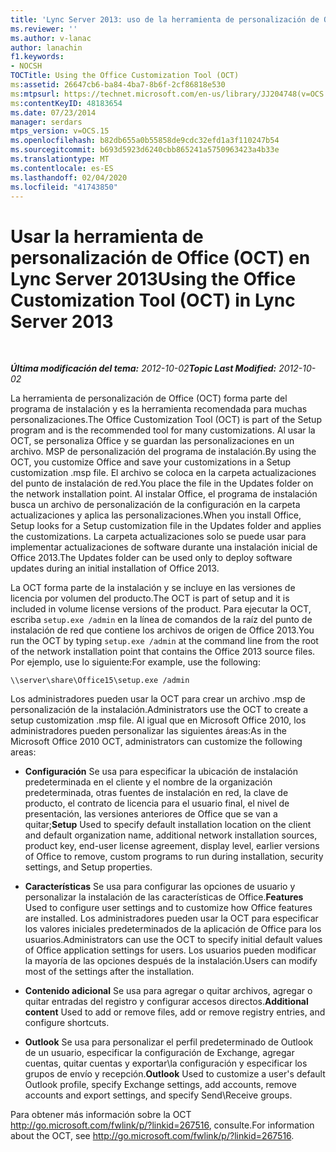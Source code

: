 ```yaml
---
title: 'Lync Server 2013: uso de la herramienta de personalización de Office (OCT)'
ms.reviewer: ''
ms.author: v-lanac
author: lanachin
f1.keywords:
- NOCSH
TOCTitle: Using the Office Customization Tool (OCT)
ms:assetid: 26647cb6-ba84-4ba7-8b6f-2cf86818e530
ms:mtpsurl: https://technet.microsoft.com/en-us/library/JJ204748(v=OCS.15)
ms:contentKeyID: 48183654
ms.date: 07/23/2014
manager: serdars
mtps_version: v=OCS.15
ms.openlocfilehash: b82db655a0b55858de9cdc32efd1a3f110247b54
ms.sourcegitcommit: b693d5923d6240cbb865241a5750963423a4b33e
ms.translationtype: MT
ms.contentlocale: es-ES
ms.lasthandoff: 02/04/2020
ms.locfileid: "41743850"
---
```

<div data-xmlns="http://www.w3.org/1999/xhtml">

<div class="topic" data-xmlns="http://www.w3.org/1999/xhtml" data-msxsl="urn:schemas-microsoft-com:xslt" data-cs="http://msdn.microsoft.com/en-us/">

<div data-asp="http://msdn2.microsoft.com/asp">

# <a name="using-the-office-customization-tool-oct-in-lync-server-2013"></a><span data-ttu-id="a4676-102">Usar la herramienta de personalización de Office (OCT) en Lync Server 2013</span><span class="sxs-lookup"><span data-stu-id="a4676-102">Using the Office Customization Tool (OCT) in Lync Server 2013</span></span>

</div>

<div id="mainSection">

<div id="mainBody">

<span> </span>

<span data-ttu-id="a4676-103">_**Última modificación del tema:** 2012-10-02_</span><span class="sxs-lookup"><span data-stu-id="a4676-103">_**Topic Last Modified:** 2012-10-02_</span></span>

<span data-ttu-id="a4676-104">La herramienta de personalización de Office (OCT) forma parte del programa de instalación y es la herramienta recomendada para muchas personalizaciones.</span><span class="sxs-lookup"><span data-stu-id="a4676-104">The Office Customization Tool (OCT) is part of the Setup program and is the recommended tool for many customizations.</span></span> <span data-ttu-id="a4676-105">Al usar la OCT, se personaliza Office y se guardan las personalizaciones en un archivo. MSP de personalización del programa de instalación.</span><span class="sxs-lookup"><span data-stu-id="a4676-105">By using the OCT, you customize Office and save your customizations in a Setup customization .msp file.</span></span> <span data-ttu-id="a4676-106">El archivo se coloca en la carpeta actualizaciones del punto de instalación de red.</span><span class="sxs-lookup"><span data-stu-id="a4676-106">You place the file in the Updates folder on the network installation point.</span></span> <span data-ttu-id="a4676-107">Al instalar Office, el programa de instalación busca un archivo de personalización de la configuración en la carpeta actualizaciones y aplica las personalizaciones.</span><span class="sxs-lookup"><span data-stu-id="a4676-107">When you install Office, Setup looks for a Setup customization file in the Updates folder and applies the customizations.</span></span> <span data-ttu-id="a4676-108">La carpeta actualizaciones solo se puede usar para implementar actualizaciones de software durante una instalación inicial de Office 2013.</span><span class="sxs-lookup"><span data-stu-id="a4676-108">The Updates folder can be used only to deploy software updates during an initial installation of Office 2013.</span></span>

<span data-ttu-id="a4676-109">La OCT forma parte de la instalación y se incluye en las versiones de licencia por volumen del producto.</span><span class="sxs-lookup"><span data-stu-id="a4676-109">The OCT is part of setup and it is included in volume license versions of the product.</span></span> <span data-ttu-id="a4676-110">Para ejecutar la OCT, escriba `setup.exe /admin` en la línea de comandos de la raíz del punto de instalación de red que contiene los archivos de origen de Office 2013.</span><span class="sxs-lookup"><span data-stu-id="a4676-110">You run the OCT by typing `setup.exe /admin` at the command line from the root of the network installation point that contains the Office 2013 source files.</span></span> <span data-ttu-id="a4676-111">Por ejemplo, use lo siguiente:</span><span class="sxs-lookup"><span data-stu-id="a4676-111">For example, use the following:</span></span>

`\\server\share\Office15\setup.exe /admin`

<span data-ttu-id="a4676-112">Los administradores pueden usar la OCT para crear un archivo .msp de personalización de la instalación.</span><span class="sxs-lookup"><span data-stu-id="a4676-112">Administrators use the OCT to create a setup customization .msp file.</span></span> <span data-ttu-id="a4676-113">Al igual que en Microsoft Office 2010, los administradores pueden personalizar las siguientes áreas:</span><span class="sxs-lookup"><span data-stu-id="a4676-113">As in the Microsoft Office 2010 OCT, administrators can customize the following areas:</span></span>

  - <span data-ttu-id="a4676-114">**Configuración** Se usa para especificar la ubicación de instalación predeterminada en el cliente y el nombre de la organización predeterminada, otras fuentes de instalación en red, la clave de producto, el contrato de licencia para el usuario final, el nivel de presentación, las versiones anteriores de Office que se van a quitar;</span><span class="sxs-lookup"><span data-stu-id="a4676-114">**Setup** Used to specify default installation location on the client and default organization name, additional network installation sources, product key, end-user license agreement, display level, earlier versions of Office to remove, custom programs to run during installation, security settings, and Setup properties.</span></span>

  - <span data-ttu-id="a4676-115">**Características** Se usa para configurar las opciones de usuario y personalizar la instalación de las características de Office.</span><span class="sxs-lookup"><span data-stu-id="a4676-115">**Features** Used to configure user settings and to customize how Office features are installed.</span></span> <span data-ttu-id="a4676-116">Los administradores pueden usar la OCT para especificar los valores iniciales predeterminados de la aplicación de Office para los usuarios.</span><span class="sxs-lookup"><span data-stu-id="a4676-116">Administrators can use the OCT to specify initial default values of Office application settings for users.</span></span> <span data-ttu-id="a4676-117">Los usuarios pueden modificar la mayoría de las opciones después de la instalación.</span><span class="sxs-lookup"><span data-stu-id="a4676-117">Users can modify most of the settings after the installation.</span></span>

  - <span data-ttu-id="a4676-118">**Contenido adicional** Se usa para agregar o quitar archivos, agregar o quitar entradas del registro y configurar accesos directos.</span><span class="sxs-lookup"><span data-stu-id="a4676-118">**Additional content** Used to add or remove files, add or remove registry entries, and configure shortcuts.</span></span>

  - <span data-ttu-id="a4676-119">**Outlook** Se usa para personalizar el perfil predeterminado de Outlook de un usuario, especificar la configuración de Exchange, agregar cuentas, quitar cuentas y exportar\\la configuración y especificar los grupos de envío y recepción.</span><span class="sxs-lookup"><span data-stu-id="a4676-119">**Outlook** Used to customize a user's default Outlook profile, specify Exchange settings, add accounts, remove accounts and export settings, and specify Send\\Receive groups.</span></span>

<span data-ttu-id="a4676-120">Para obtener más información sobre la OCT <http://go.microsoft.com/fwlink/p/?linkid=267516>, consulte.</span><span class="sxs-lookup"><span data-stu-id="a4676-120">For information about the OCT, see <http://go.microsoft.com/fwlink/p/?linkid=267516>.</span></span>

</div>

<span> </span>

</div>

</div>

</div>


